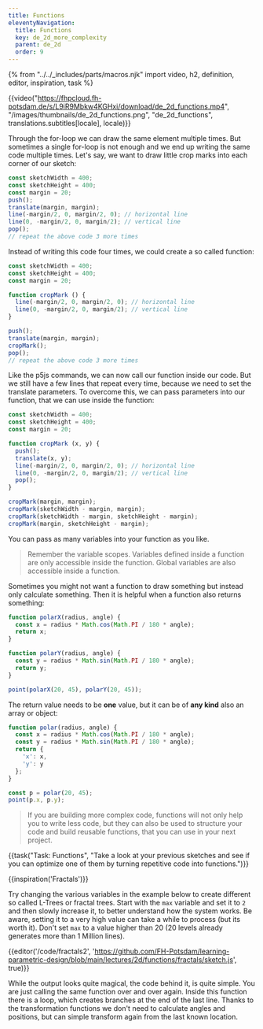 ```yaml
---
title: Functions
eleventyNavigation:
  title: Functions
  key: de_2d_more_complexity
  parent: de_2d
  order: 9
---
```


{% from "../../_includes/parts/macros.njk" import video, h2, definition, editor, inspiration, task %}

{{video("https://fhpcloud.fh-potsdam.de/s/L9iR9Mbkw4KGHxi/download/de_2d_functions.mp4", "/images/thumbnails/de_2d_functions.png", "de_2d_functions", translations.subtitles[locale], locale)}}
<!--
de: https://fhpcloud.fh-potsdam.de/s/J7pfTLNaNKxDW89
en: https://fhpcloud.fh-potsdam.de/s/L9iR9Mbkw4KGHxi
-->

Through the for-loop we can draw the same element multiple times. But sometimes a single for-loop is not enough and we end up writing the same code multiple times. Let's say, we want to draw little crop marks into each corner of our sketch:

```js
const sketchWidth = 400;
const sketchHeight = 400;
const margin = 20;
push();
translate(margin, margin);
line(-margin/2, 0, margin/2, 0); // horizontal line
line(0, -margin/2, 0, margin/2); // vertical line
pop();
// repeat the above code 3 more times
```

Instead of writing this code four times, we could create a so called function:

```js
const sketchWidth = 400;
const sketchHeight = 400;
const margin = 20;

function cropMark () {
  line(-margin/2, 0, margin/2, 0); // horizontal line
  line(0, -margin/2, 0, margin/2); // vertical line
}

push();
translate(margin, margin);
cropMark();
pop();
// repeat the above code 3 more times
```

Like the p5js commands, we can now call our function inside our code. But we still have a few lines that repeat every time, because we need to set the translate parameters. To overcome this, we can pass parameters into our function, that we can use inside the function:

```js
const sketchWidth = 400;
const sketchHeight = 400;
const margin = 20;

function cropMark (x, y) {
  push();
  translate(x, y);
  line(-margin/2, 0, margin/2, 0); // horizontal line
  line(0, -margin/2, 0, margin/2); // vertical line
  pop();
}

cropMark(margin, margin);
cropMark(sketchWidth - margin, margin);
cropMark(sketchWidth - margin, sketchHeight - margin);
cropMark(margin, sketchHeight - margin);
```

You can pass as many variables into your function as you like.

> Remember the variable scopes. Variables defined inside a function are only accessible inside the function. Global variables are also accessible inside a function.

Sometimes you might not want a function to draw something but instead only calculate something. Then it is helpful when a function also returns something:

```js
function polarX(radius, angle) {
  const x = radius * Math.cos(Math.PI / 180 * angle);
  return x;
}

function polarY(radius, angle) {
  const y = radius * Math.sin(Math.PI / 180 * angle);
  return y;
}

point(polarX(20, 45), polarY(20, 45));
```

The return value needs to be **one** value, but it can be of **any kind** also an array or object:

```js
function polar(radius, angle) {
  const x = radius * Math.cos(Math.PI / 180 * angle);
  const y = radius * Math.sin(Math.PI / 180 * angle);
  return {
    'x': x,
    'y': y
  };
}

const p = polar(20, 45);
point(p.x, p.y);
```

> If you are building more complex code, functions will not only help you to write less code, but they can also be used to structure your code and build reusable functions, that you can use in your next project.

{{task("Task: Functions", "Take a look at your previous sketches and see if you can optimize one of them by turning repetitive code into functions.")}}

{{inspiration('Fractals')}}

Try changing the various variables in the example below to create different so called L-Trees or fractal trees. Start with the `max` variable and set it to `2` and then slowly increase it, to better understand how the system works. Be aware, setting it to a very high value can take a while to process (but its worth it). Don't set `max` to a value higher than 20 (20 levels already generates more than 1 Million lines).

{{editor('/code/fractals2', 'https://github.com/FH-Potsdam/learning-parametric-design/blob/main/lectures/2d/functions/fractals/sketch.js', true)}}

While the output looks quite magical, the code behind it, is quite simple. You are just calling the same function over and over again. Inside this function there is a loop, which creates branches at the end of the last line. Thanks to the transformation functions we don't need to calculate angles and positions, but can simple transform again from the last known location.